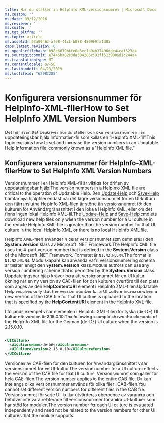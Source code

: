 ```yaml
---
title: Hur du ställer in HelpInfo XML-versionsnumren | Microsoft Docs
ms.custom: ''
ms.date: 09/12/2016
ms.reviewer: ''
ms.suite: ''
ms.tgt_pltfrm: ''
ms.topic: article
ms.assetid: 93a00463-af58-41c8-b088-450909fa1d05
caps.latest.revision: 6
ms.openlocfilehash: b98e6879bbfe0e3ec1a9ab37496dde44caf523a4
ms.sourcegitcommit: e7445ba8203da304286c591ff513900ad1c244a4
ms.translationtype: MT
ms.contentlocale: sv-SE
ms.lasthandoff: 04/23/2019
ms.locfileid: "62082285"
---
```

# <a name="how-to-set-helpinfo-xml-version-numbers"></a><span data-ttu-id="307aa-102">Konfigurera versionsnummer för HelpInfo-XML-filer</span><span class="sxs-lookup"><span data-stu-id="307aa-102">How to Set HelpInfo XML Version Numbers</span></span>

<span data-ttu-id="307aa-103">Det här avsnittet beskriver hur du ställer och öka versionsnumren i en uppdateringsbar hjälp Information-fil som kallas en ”HelpInfo XML-fil”.</span><span class="sxs-lookup"><span data-stu-id="307aa-103">This topic explains how to set and increase the version numbers in an Updatable Help Information file, commonly known as a "HelpInfo XML file."</span></span>

## <a name="how-to-set-helpinfo-xml-version-numbers"></a><span data-ttu-id="307aa-104">Konfigurera versionsnummer för HelpInfo-XML-filer</span><span class="sxs-lookup"><span data-stu-id="307aa-104">How to Set HelpInfo XML Version Numbers</span></span>

<span data-ttu-id="307aa-105">Versionsnummer i en HelpInfo XML-fil är viktiga för driften av uppdateringsbar hjälp.</span><span class="sxs-lookup"><span data-stu-id="307aa-105">The version numbers in a HelpInfo XML file are critical to the operation of Updatable Help.</span></span>
<span data-ttu-id="307aa-106">Den [Update-Help](/powershell/module/Microsoft.PowerShell.Core/Update-Help) och [Save-Help](/powershell/module/Microsoft.PowerShell.Core/Save-Help) hämtar nya hjälpfiler endast när det lägre versionsnumret för en UI-kultur i den fjärranslutna HelpInfo XML-filen är större än versionsnumret för den kulturen för Användargränssnittet i den lokala HelpInfo XML, eller om det finns ingen lokal HelpInfo XML-fil.</span><span class="sxs-lookup"><span data-stu-id="307aa-106">The [Update-Help](/powershell/module/Microsoft.PowerShell.Core/Update-Help) and [Save-Help](/powershell/module/Microsoft.PowerShell.Core/Save-Help) cmdlets download new help files only when the version number for a UI culture in the remote HelpInfo XML file is greater than the version number for that UI culture in the local HelpInfo XML, or there is no local HelpInfo XML file.</span></span>

<span data-ttu-id="307aa-107">HelpInfo XML-filen använder 4 delar versionsnumret som definieras i den **System.Version** klass av Microsoft .NET Framework.</span><span class="sxs-lookup"><span data-stu-id="307aa-107">The HelpInfo XML file uses the 4-part version number that is defined in the **System.Version** class of the Microsoft .NET Framework.</span></span> <span data-ttu-id="307aa-108">Formatet är `N1.N2.N3.N4`.</span><span class="sxs-lookup"><span data-stu-id="307aa-108">The format is `N1.N2.N3.N4`.</span></span> <span data-ttu-id="307aa-109">Modulskapare kan använda valfri versionsnumrering schema är tillåten enligt den **System.Version** klass.</span><span class="sxs-lookup"><span data-stu-id="307aa-109">Module authors can use any version numbering scheme that is permitted by the **System.Version** class.</span></span> <span data-ttu-id="307aa-110">Uppdateringsbar hjälp kräver bara att versionsnumret för en UI kultur ökning när en ny version av CAB-filen för den kulturen överförs till den plats som anges av den **HelpContentURI** element i HelpInfo XML-filen.</span><span class="sxs-lookup"><span data-stu-id="307aa-110">Updatable Help requires only that the version number for a UI culture increase when a new version of the CAB file for that UI culture is uploaded to the location that is specified by the **HelpContentURI** element in the HelpInfo XML file.</span></span>

<span data-ttu-id="307aa-111">I följande exempel visar elementen i HelpInfo XML-filen för tyska (de-DE) UI kultur när version är 2.15.0.10.</span><span class="sxs-lookup"><span data-stu-id="307aa-111">The following example shows the elements of the HelpInfo XML file for the German (de-DE) UI culture when the version is 2.15.0.10.</span></span>

```xml

<UICulture>
  <UICultureName>de-DE</UICultureName>
  <UICultureVersion>2.15.0.10</UICultureVersion>
</UICulture>
```

<span data-ttu-id="307aa-112">Versionen av CAB-filen för den kulturen för Användargränssnittet visar versionsnumret för en UI-kultur.</span><span class="sxs-lookup"><span data-stu-id="307aa-112">The version number for a UI culture reflects the version of the CAB file for that UI culture.</span></span> <span data-ttu-id="307aa-113">Versionsnumret som gäller för hela CAB-filen.</span><span class="sxs-lookup"><span data-stu-id="307aa-113">The version number applies to the entire CAB file.</span></span> <span data-ttu-id="307aa-114">Du kan inte ange olika versionsnummer används för olika filer i CAB-filen.</span><span class="sxs-lookup"><span data-stu-id="307aa-114">You cannot set different version numbers for different files in the CAB file.</span></span> <span data-ttu-id="307aa-115">Versionsnumret för varje UI-kultur utvärderas oberoende av varandra och behöver inte vara relaterade till versionsnummer för andra UI-kulturer som har stöd för modulen.</span><span class="sxs-lookup"><span data-stu-id="307aa-115">The version number for each UI culture is evaluated independently and need not be related to the version numbers for other UI cultures that the module supports.</span></span>